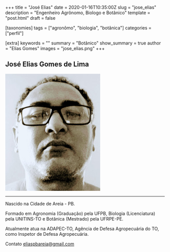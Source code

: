 +++
title = "José Elias"
date = 2020-01-16T10:35:00Z
slug = "jose_elias"
description = "Engenheiro Agrônomo, Biologo e Botânico"
template = "post.html"
draft = false

[taxonomies]
tags = ["agronômo", "biologia", "botânica"]
categories = ["perfil"]

[extra]
keywords = ""
summary = "Botânico"
show_summary = true
author = "Elias Gomes"
images = "jose_elias.png"
+++

## José Elias Gomes de Lima

![Elias](jose_elias.png)

***

Nascido na Cidade de Areia - PB.

Formado em Agronomia (Graduação) pela UFPB, Biologia (Licenciatura) pela UNITINS-TO e Botânica (Mestrado) pela UFRPE-PE.

Atualmente atua na ADAPEC-TO, Agência de Defesa Agropecuária do TO, como Inspetor de Defesa Agropecuária.

Contato <eliaspbareia@gmail.com>